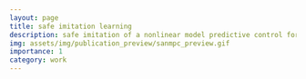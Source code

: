 ```yaml
---
layout: page
title: safe imitation learning 
description: safe imitation of a nonlinear model predictive control for flexible robots
img: assets/img/publication_preview/sanmpc_preview.gif
importance: 1
category: work
---
```

